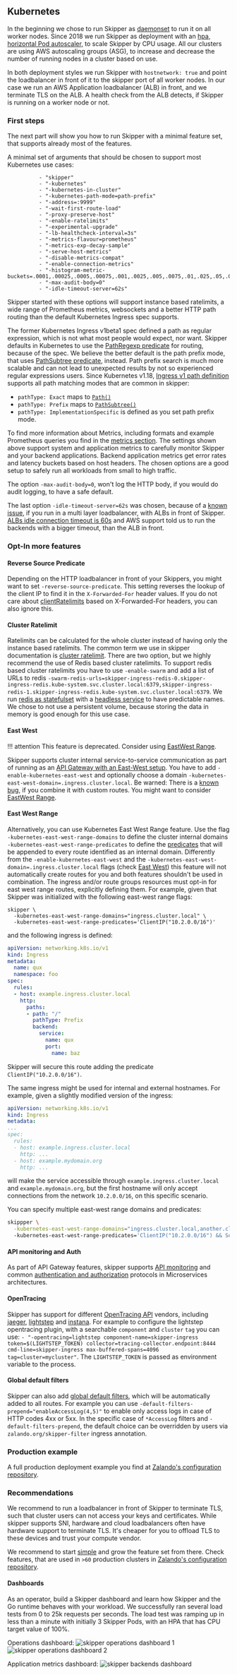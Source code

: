 ## Kubernetes

In the beginning we chose to run Skipper as
[daemonset](https://kubernetes.io/docs/concepts/workloads/controllers/daemonset/)
to run it on all worker nodes. Since 2018 we run Skipper as deployment
with an [hpa, horizontal Pod autoscaler,](https://kubernetes.io/docs/tasks/run-application/horizontal-pod-autoscale/)
to scale Skipper by CPU usage.
All our clusters are using AWS autoscaling groups (ASG), to increase
and decrease the number of running nodes in a cluster based on use.

In both deployment styles we run Skipper with `hostnetwork: true` and
point the loadbalancer in front of it to the skipper port of all
worker nodes. In our case we run an AWS Application loadbalancer (ALB)
in front, and we terminate TLS on the ALB. A health check from the ALB
detects, if Skipper is running on a worker node or not.

### First steps

The next part will show you how to run Skipper with a minimal feature
set, that supports already most of the features.

A minimal set of arguments that should be chosen to support most
Kubernetes use cases:

```
          - "skipper"
          - "-kubernetes"
          - "-kubernetes-in-cluster"
          - "-kubernetes-path-mode=path-prefix"
          - "-address=:9999"
          - "-wait-first-route-load"
          - "-proxy-preserve-host"
          - "-enable-ratelimits"
          - "-experimental-upgrade"
          - "-lb-healthcheck-interval=3s"
          - "-metrics-flavour=prometheus"
          - "-metrics-exp-decay-sample"
          - "-serve-host-metrics"
          - "-disable-metrics-compat"
          - "-enable-connection-metrics"
          - "-histogram-metric-buckets=.0001,.00025,.0005,.00075,.001,.0025,.005,.0075,.01,.025,.05,.075,.1,.2,.3,.4,.5,.75,1,2,3,4,5,7,10,15,20,30,60,120,300,600"
          - "-max-audit-body=0"
          - "-idle-timeout-server=62s"
```

Skipper started with these options will support instance based
ratelimits, a wide range of Prometheus metrics, websockets and a
better HTTP path routing than the default Kubernetes Ingress spec
supports.

The former Kubernetes Ingress v1beta1 spec defined a path
as regular expression, which is not what most people would expect, nor
want. Skipper defaults in Kubernetes to use the [PathRegexp predicate](../reference/predicates.md#pathregexp)
for routing, because of the spec. We believe the better default is the
path prefix mode, that uses [PathSubtree predicate](../reference/predicates.md#pathsubtree),
instead. Path prefix search is much more scalable and can not lead to
unexpected results by not so experienced regular expressions users.
Since Kubernetes v1.18, [Ingress v1 path definition](https://kubernetes.io/docs/reference/generated/kubernetes-api/v1.22/#httpingresspath-v1-networking-k8s-io)
supports all path matching modes that are common in skipper:

- `pathType: Exact` maps to [`Path()`](../reference/predicates.md#path)
- `pathType: Prefix` maps to [`PathSubtree()`](../reference/predicates.md#pathsubtree)
- `pathType: ImplementationSpecific` is defined as you set path prefix mode.

To find more information about Metrics, including formats and example
Prometheus queries you find in the [metrics
section](../operation/operation.md#monitoring).
The settings shown above support system and application metrics to
carefully monitor Skipper and your backend applications. Backend
application metrics get error rates and latency buckets based on host
headers. The chosen options are a good setup to safely run all
workloads from small to high traffic.

The option `-max-audit-body=0`, won't log the HTTP body, if you would
do audit logging, to have a safe default.

The last option `-idle-timeout-server=62s` was chosen, because of a
[known issue](https://github.com/zalando/skipper/issues/964), if you
run in a multi layer loadbalancer, with ALBs in front of Skipper.
[ALBs idle connection timeout is 60s](https://docs.aws.amazon.com/elasticloadbalancing/latest/application/application-load-balancers.html#connection-idle-timeout)
and AWS support told us to run the backends with a bigger timeout,
than the ALB in front.

### Opt-In more features

#### Reverse Source Predicate

Depending on the HTTP loadbalancer in front of your Skippers, you might
want to set `-reverse-source-predicate`. This setting reverses the
lookup of the client IP to find it in the `X-Forwarded-For` header
values. If you do not care about
[clientRatelimits](../reference/filters.md#clientratelimit)
based on X-Forwarded-For headers, you can also ignore this.

#### Cluster Ratelimit

Ratelimits can be calculated for the whole cluster instead of having
only the instance based ratelimits. The common term we use in skipper
documentation is [cluster ratelimit](ratelimit.md#cluster-ratelimit).
There are two option, but we highly recommend the use of Redis based
cluster ratelimits. To support redis based cluster ratelimits you have to
use `-enable-swarm` and add a list of URLs to redis
`-swarm-redis-urls=skipper-ingress-redis-0.skipper-ingress-redis.kube-system.svc.cluster.local:6379,skipper-ingress-redis-1.skipper-ingress-redis.kube-system.svc.cluster.local:6379`. We
run [redis as
statefulset](https://github.com/zalando-incubator/kubernetes-on-aws/blob/beta/cluster/manifests/skipper/skipper-redis.yaml)
with a [headless
service](https://github.com/zalando-incubator/kubernetes-on-aws/blob/beta/cluster/manifests/skipper/skipper-redis-service.yaml)
to have predictable names. We chose to not use a persistent volume,
because storing the data in memory is good enough for this use case.

#### East West

!!! attention
    This feature is deprecated. Consider using [EastWest
    Range](#east-west-range).

Skipper supports cluster internal service-to-service communication as
part of running as an [API Gateway with an East-West
setup](../kubernetes/ingress-controller.md#run-as-api-gateway-with-east-west-setup).
You have to add `-enable-kubernetes-east-west` and optionally choose a
domain
`-kubernetes-east-west-domain=.ingress.cluster.local`. Be warned: There is a
[known bug](https://github.com/zalando/skipper/issues/1024), if you
combine it with custom routes. You might want to consider [EastWest
Range](#east-west-range).

#### East West Range

Alternatively, you can use Kubernetes East West Range feature. Use the
flag `-kubernetes-east-west-range-domains` to define the cluster
internal domains `-kubernetes-east-west-range-predicates` to define the
[predicates](../reference/predicates.md) that will be appended to every
route identified as an internal domain. Differently from the
`-enable-kubernetes-east-west` and the
`-kubernetes-east-west-domain=.ingress.cluster.local` flags (check
[East West](#east-west)) this feature
will not automatically create routes for you and both features shouldn't
be used in combination. The ingress and/or route groups resources must
opt-in for east west range routes, explicitly defining them. For example,
given that Skipper was initialized with the following east-west range flags:

```
skipper \
  -kubernetes-east-west-range-domains="ingress.cluster.local" \
  -kubernetes-east-west-range-predicates='ClientIP("10.2.0.0/16")'
```

and the following ingress is defined:

```yaml
apiVersion: networking.k8s.io/v1
kind: Ingress
metadata:
  name: qux
  namespace: foo
spec:
  rules:
  - host: example.ingress.cluster.local
    http:
      paths:
      - path: "/"
        pathType: Prefix
        backend:
          service:
            name: qux
            port:
              name: baz
```

Skipper will secure this route adding the predicate `ClientIP("10.2.0.0/16")`.

The same ingress might be used for internal and external hostnames. For
example, given a slightly modified version of the ingress:

```yaml
apiVersion: networking.k8s.io/v1
kind: Ingress
metadata:
...
spec:
  rules:
  - host: example.ingress.cluster.local
    http: ...
  - host: example.mydomain.org
    http: ...
```

will make the service accessible through `example.ingress.cluster.local`
and `example.mydomain.org`, but the first hostname will only accept
connections from the network `10.2.0.0/16`, on this specific scenario.

You can specify multiple east-west range domains and predicates:

```sh
skippper \
  -kubernetes-east-west-range-domains="ingress.cluster.local,another.cluster.local"
  -kubernetes-east-west-range-predicates='ClientIP("10.2.0.0/16") && SourceLastFrom("10.2.0.0/16")'
```

#### API monitoring and Auth

As part of API Gateway features, skipper supports [API
monitoring](../reference/filters.md#apiusagemonitoring)
and common [authentication and authorization](auth.md)
protocols in Microservices architectures.

#### OpenTracing

Skipper has support for different [OpenTracing API](http://opentracing.io/) vendors, including
[jaeger](https://www.jaegertracing.io/),
[lightstep](https://lightstep.com/) and
[instana](https://www.instana.com/supported-technologies/opentracing/).
For example to configure the lightstep opentracing plugin, with a
searchable `component` and `cluster` `tag` you can use:
`- "-opentracing=lightstep component-name=skipper-ingress token=$(LIGHTSTEP_TOKEN) collector=tracing-collector.endpoint:8444 cmd-line=skipper-ingress max-buffered-spans=4096 tag=cluster=mycluster"`.
The `LIGHTSTEP_TOKEN` is passed as environment variable to
the process.

#### Global default filters

Skipper can also add [global default filters](../operation/operation.md#global-default-filters),
which will be automatically added to all routes. For example you can
use `-default-filters-prepend="enableAccessLog(4,5)"` to enable only
access logs in case of HTTP codes 4xx or 5xx. In the specific case of
`*AccessLog` filters and `-default-filters-prepend`, the default
choice can be overridden by users via `zalando.org/skipper-filter`
ingress annotation.

### Production example

A full production deployment example you find at [Zalando's configuration
repository](https://github.com/zalando-incubator/kubernetes-on-aws/tree/beta/cluster/manifests/skipper).

### Recommendations

We recommend to run a loadbalancer in front of Skipper to terminate
TLS, such that cluster users can not access your keys and
certificates. While skipper supports SNI, hardware and cloud
loadbalancers often have hardware support to terminate TLS. It's
cheaper for you to offload TLS to these devices and trust your compute
vendor.

We recommend to start [simple](#first-steps) and grow the feature set from there.
Check features, that are used in `>60` production clusters in [Zalando's configuration
repository](https://github.com/zalando-incubator/kubernetes-on-aws/tree/beta/cluster/manifests/skipper).

#### Dashboards

As an operator, build a Skipper dashboard and learn how Skipper and
the Go runtime behaves with your workload. We successfully ran several
load tests from 0 to 25k requests per seconds.  The load test was
ramping up in less than a minute with initially 3 Skipper Pods, with an
HPA that has CPU target value of 100%.

Operations dashboard:
![skipper operations dashboard 1](../img/skipper_dashboard1.png)
![skipper operations dashboard 2](../img/skipper_dashboard2.png)

Application metrics dashboard:
![skipper backends dashboard](../img/skipper_application_dashboard.png)
